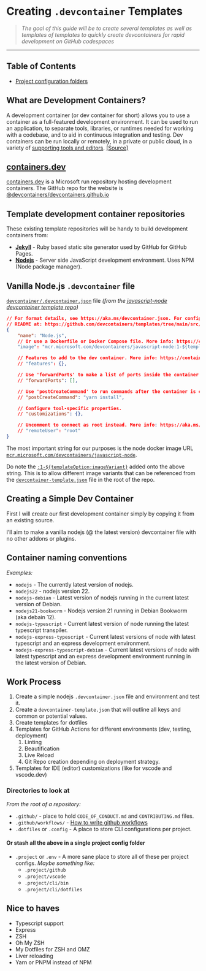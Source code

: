# Creating `.devcontainer` Templates

> *The goal of this guide will be to create several templates as well as templates of templates to quickly create devcontainers for rapid development on GitHub codespaces*

---

## Table of Contents

- [Project configuration folders](docs/project-configuration-folders.md)

## What are Development Containers?

A development container (or dev container for short) allows you to use a container as a full-featured development environment. It can be used to run an application, to separate tools, libraries, or runtimes needed for working with a codebase, and to aid in continuous integration and testing. Dev containers can be run locally or remotely, in a private or public cloud, in a variety of [supporting tools and editors](https://containers.dev/supporting). [[Source]](https://containers.dev/)

## [containers.dev](https://containers.dev)

[containers.dev](https://containers.dev) is a Microsoft run repository hosting development containers. The GitHub repo for the website is [@devcontainers/devcontainers.github.io](https://github.com/devcontainers/devcontainers.github.io)

## Template development container repositories 

These existing template repositories will be handy to build development containers from:

- [**Jekyll**](https://github.com/devcontainers/templates/tree/main/src/jekyll) - Ruby based static site generator used by GitHub for GitHub Pages. 
- **[Nodejs](https://github.com/devcontainers/templates/tree/main/src/javascript-node)** - Server side JavaScript development environment. Uses NPM (Node package manager).

## Vanilla Node.js `.devcontainer` file

[`devcontainer/.devcontainer.json`](https://github.com/devcontainers/templates/blob/main/src/javascript-node/.devcontainer/devcontainer.json) file
*(from the [javascript-node devcontainer template repo](https://github.com/devcontainers/templates/blob/main/src/javascript-node/.devcontainer/devcontainer.json))*

```json
// For format details, see https://aka.ms/devcontainer.json. For config options, see the
// README at: https://github.com/devcontainers/templates/tree/main/src/javascript-node
{
	"name": "Node.js",
	// Or use a Dockerfile or Docker Compose file. More info: https://containers.dev/guide/dockerfile
	"image": "mcr.microsoft.com/devcontainers/javascript-node:1-${templateOption:imageVariant}"

	// Features to add to the dev container. More info: https://containers.dev/features.
	// "features": {},

	// Use 'forwardPorts' to make a list of ports inside the container available locally.
	// "forwardPorts": [],

	// Use 'postCreateCommand' to run commands after the container is created.
	// "postCreateCommand": "yarn install",

	// Configure tool-specific properties.
	// "customizations": {},

	// Uncomment to connect as root instead. More info: https://aka.ms/dev-containers-non-root.
	// "remoteUser": "root"
}
```

The most important string for our purposes is the node docker image URL [`mcr.microsoft.com/devcontainers/javascript-node`](https://mcr.microsoft.com/devcontainers/javascript-node).

Do note the [`:1-${templateOption:imageVariant}`](https://github.com/devcontainers/templates/blob/main/src/javascript-node/devcontainer-template.json) added onto the above string. This is to allow different image variants that can be referenced from the [`devcontainer-template.json`](https://github.com/devcontainers/templates/blob/main/src/javascript-node/devcontainer-template.json) file in the root of the repo.

## Creating a Simple Dev Container

First I will create our first development container simply by copying it from an existing source.

I’ll aim to make a vanilla nodejs (@ the latest version) devcontainer file with no other addons or plugins.

## Container naming conventions

*Examples:*

- `nodejs` - The currently latest version of nodejs.
- `nodejs22` - nodejs version 22.
- `nodejs-debian` - Latest version of nodejs running in the current latest version of Debian.
- `nodejs21-bookworm` - Nodejs version 21 running in Debian Bookworm (aka debain 12).
- `nodejs-typescript` - Current latest version of node running the latest typescript transpiler.
- `nodejs-express-typescript` - Current latest versions of node with latest typescript and an express development environment.
- `nodejs-express-typescript-debian` - Current latest versions of node with latest typescript and an express development environment running in the latest version of Debian.

## Work Process

1. Create a simple nodejs `.devcontainer.json` file and environment and test it.
2. Create a `devcontainer-template.json` that will outline all keys and common or potential values. 
3. Create templates for dotfiles
4. Templates for GitHub Actions for different environments (dev, testing, deployment)
   1. Linting
   2. Beautification
   3. Live Reload
   4. Git Repo creation depending on deployment strategy.
5. Templates for IDE (editor) customizations (like for vscode and vscode.dev)

### Directories to look at

*From the root of a repository:*

- `.github/` - place to hold `CODE_OF_CONDUCT.md` and `CONTRIBUTING.md` files.
- `.github/workflows/` - [How to write github workflows](https://docs.github.com/en/actions/writing-workflows)
- `.dotfiles` or `.config` - A place to store CLI configurations per project.

#### Or stash all the above in a single project config folder

- `.project` or `.env` - A more sane place to store all of these per project configs. *Maybe something like:* 
  - `.project/github`
  - `.project/vscode`
  - `.project/cli/bin`
  - `.project/cli/dotfiles`

## Nice to haves

- Typescript support
- Express
- ZSH
- Oh My ZSH
- My Dotfiles for ZSH and OMZ
- Liver reloading
- Yarn or PNPM instead of NPM

